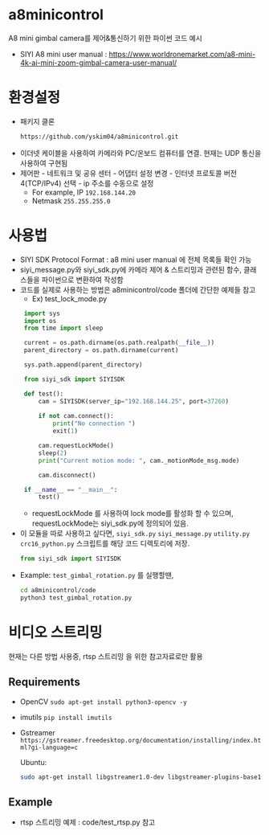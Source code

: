 # a8minicontrol
A8 mini gimbal camera를 제어&통신하기 위한 파이썬 코드 예시

* SIYI A8 mini user manual : https://www.worldronemarket.com/a8-mini-4k-ai-mini-zoom-gimbal-camera-user-manual/

# 환경설정
* 패키지 클론
    ```bash
    https://github.com/yskim04/a8minicontrol.git
    ```
* 이더넷 케이블을 사용하여 카메라와 PC/온보드 컴퓨터를 연결. 현재는 UDP 통신을 사용하여 구현됨
* 제어판 - 네트워크 및 공유 센터 - 어댑터 설정 변경 - 인터넷 프로토콜 버전4(TCP/IPv4) 선택 - ip 주소를 수동으로 설정
  * For example, IP `192.168.144.20`
  * Netmask `255.255.255.0`

# 사용법
* SIYI SDK Protocol Format : a8 mini user manual 에 전체 목록들 확인 가능
* siyi_message.py와 siyi_sdk.py에 카메라 제어 & 스트리밍과 관련된 함수, 클래스들을 파이썬으로 변환하여 작성함
* 코드를 실제로 사용하는 방법은 a8minicontrol/code 폴더에 간단한 예제들 참고
  * Ex) test_lock_mode.py
   ```python
    import sys
    import os
    from time import sleep
  
    current = os.path.dirname(os.path.realpath(__file__))
    parent_directory = os.path.dirname(current)
  
    sys.path.append(parent_directory)

    from siyi_sdk import SIYISDK

    def test():
        cam = SIYISDK(server_ip="192.168.144.25", port=37260)
    
        if not cam.connect():
            print("No connection ")
            exit(1)

        cam.requestLockMode()
        sleep(2)
        print("Current motion mode: ", cam._motionMode_msg.mode)

        cam.disconnect()

    if __name__ == "__main__":
        test()
    ```
   * requestLockMode 를 사용하여 lock mode를 활성화 할 수 있으며, requestLockMode는 siyi_sdk.py에 정의되어 있음.
* 이 모듈을 따로 사용하고 싶다면, `siyi_sdk.py` `siyi_message.py` `utility.py` `crc16_python.py` 스크립트를 해당 코드 디렉토리에 저장.
    ```python
    from siyi_sdk import SIYISDK
    ```
* Example: `test_gimbal_rotation.py` 를 실행할땐,
    ```bash
    cd a8minicontrol/code
    python3 test_gimbal_rotation.py
    ```
# 비디오 스트리밍
현재는 다른 방법 사용중, rtsp 스트리밍 을 위한 참고자료로만 활용
## Requirements
* OpenCV `sudo apt-get install python3-opencv -y`
* imutils `pip install imutils`
* Gstreamer `https://gstreamer.freedesktop.org/documentation/installing/index.html?gi-language=c`
    
    Ubuntu:
    ```bash
    sudo apt-get install libgstreamer1.0-dev libgstreamer-plugins-base1.0-dev libgstreamer-plugins-bad1.0-dev gstreamer1.0-plugins-base gstreamer1.0-plugins-good gstreamer1.0-plugins-bad gstreamer1.0-plugins-ugly gstreamer1.0-libav gstreamer1.0-doc gstreamer1.0-tools gstreamer1.0-x gstreamer1.0-alsa gstreamer1.0-gl gstreamer1.0-gtk3 gstreamer1.0-qt5 gstreamer1.0-pulseaudio -y
    ```
## Example
* rtsp 스트리밍 예제 : code/test_rtsp.py 참고
